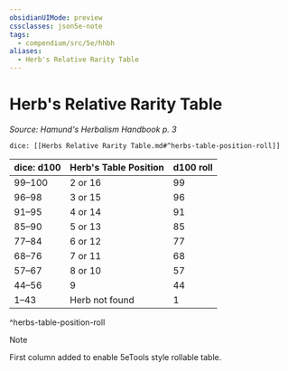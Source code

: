 ```yaml
---
obsidianUIMode: preview
cssclasses: json5e-note
tags:
  - compendium/src/5e/hhbh
aliases:
  - Herb's Relative Rarity Table
---
```

# Herb's Relative Rarity Table
*Source: Hamund's Herbalism Handbook p. 3* 

`dice: [[Herbs Relative Rarity Table.md#^herbs-table-position-roll]]`

| dice: d100 | Herb's Table Position | d100 roll |
|------------|-----------------------|-----------|
| 99–100 | 2 or 16 | 99 |
| 96–98 | 3 or 15 | 96 |
| 91–95 | 4 or 14 | 91 |
| 85–90 | 5 or 13 | 85 |
| 77–84 | 6 or 12 | 77 |
| 68–76 | 7 or 11 | 68 |
| 57–67 | 8 or 10 | 57 |
| 44–56 | 9 | 44 |
| 1–43 | Herb not found | 1 |
^herbs-table-position-roll

> [!note]
> First column added to enable 5eTools style rollable table.
